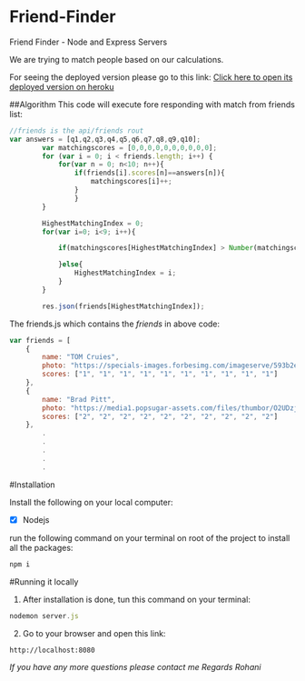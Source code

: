 # Friend-Finder
Friend Finder - Node and Express Servers

We are trying to match people based on our calculations.

For seeing the deployed version please go to this link:
[Click here to open its deployed version on heroku](https://friend-findertest.herokuapp.com/)

##Algorithm
This code will execute fore responding with match from friends list:
```javascript
//friends is the api/friends rout
var answers = [q1,q2,q3,q4,q5,q6,q7,q8,q9,q10];
        var matchingscores = [0,0,0,0,0,0,0,0,0,0];
        for (var i = 0; i < friends.length; i++) {                      
            for(var n = 0; n<10; n++){
                if(friends[i].scores[n]==answers[n]){
                    matchingscores[i]++;
                }   
                }
        }

        HighestMatchingIndex = 0;
        for(var i=0; i<9; i++){

            if(matchingscores[HighestMatchingIndex] > Number(matchingscores[i])){

            }else{
                HighestMatchingIndex = i;
            }
        }

        res.json(friends[HighestMatchingIndex]);
```

The friends.js which contains the _friends_ in above code:

```javascript
var friends = [
	{
		name: "TOM Cruies",
		photo: "https://specials-images.forbesimg.com/imageserve/593b2e4b31358e03e55a0e8c/416x416.jpg?background=000000&cropX1=634&cropX2=2468&cropY1=39&cropY2=1874",
		scores: ["1", "1", "1", "1", "1", "1", "1", "1", "1", "1"]	
	},
	{
		name: "Brad Pitt",
		photo: "https://media1.popsugar-assets.com/files/thumbor/O2UDzjNlNogV923szFGpB7BfFV0/fit-in/500x500/filters:format_auto-!!-:strip_icc-!!-/2012/12/51/4/192/1922398/282b643b81f71005_brad.jpg",
		scores: ["2", "2", "2", "2", "2", "2", "2", "2", "2", "2"]	
    },
        .
        .
        .
        .
        .

```
#Installation

Install the following on your local computer:
- [x] Nodejs

run the following command on your terminal on root of the project to install all the packages:
```javascript
npm i
```

#Running it locally
1. After installation is done, tun this command on your terminal:

```javascript
nodemon server.js
```

2. Go to your browser and open this link:
```
http://localhost:8080
```


_If you have any more questions please contact me_
_Regards Rohani_